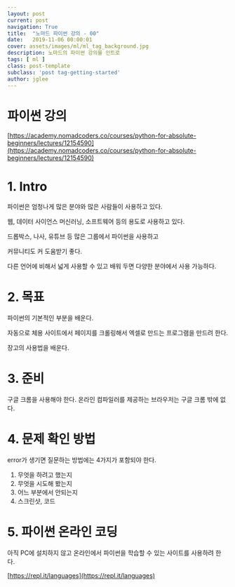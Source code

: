 ```yaml
---
layout: post
current: post
navigation: True
title:  "노마드 파이썬 강의 - 00"
date:   2019-11-06 00:00:01
cover: assets/images/ml/ml_tag_background.jpg
description: 노마드의 파이썬 강의를 인트로
tags: [ ml ]
class: post-template
subclass: 'post tag-getting-started'
author: jglee
---
```

# 파이썬 강의

[https://academy.nomadcoders.co/courses/python-for-absolute-beginners/lectures/12154590](https://academy.nomadcoders.co/courses/python-for-absolute-beginners/lectures/12154590)

# 1. Intro

파이썬은 엄청나게 많은 분야와 많은 사람들이 사용하고 있다.

웹, 데이터 사이언스 머신러닝, 소프트웨어 등의 용도로 사용하고 있다.

드롭박스, 나사, 유튜브 등 많은 그룹에서 파이썬을 사용하고

커뮤니티도 커 도움받기 좋다.

다른 언어에 비해서 넓게 사용할 수 있고 배워 두면 다양한 분야에서 사용 가능하다.

# 2. 목표

파이썬의 기본적인 부분을 배운다.

자동으로 체용 사이트에서 페이지를 크롤링해서 엑셀로 만드는 프로그램을 만드려 한다.

장고의 사용법을 배운다.

# 3. 준비

구글 크롬을 사용해야 한다. 온라인 컴파일러를 제공하는 브라우저는 구글 크롬 밖에 없다.

# 4. 문제 확인 방법

error가 생기면 질문하는 방법에는 4가지가 포함되야 한다.

1. 무엇을 하려고 했는지
2. 무엇을 시도해 봤는지
3. 어느 부분에서 안되는지
4. 스크린샷, 코드

# 5. 파이썬 온라인 코딩

아직 PC에 설치하지 않고 온라인에서 파이썬을 학습할 수 있는 사이트를 사용하려 한다.

[https://repl.it/languages](https://repl.it/languages)

